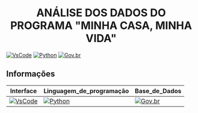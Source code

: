 <h1 align="center"> ANÁLISE DOS DADOS DO PROGRAMA "MINHA CASA, MINHA VIDA" </h1> 

[![VsCode](https://img.shields.io/badge/VsCode-Interface-blue)](https://code.visualstudio.com/)
[![Python](https://img.shields.io/badge/Python-3.11.7-blue)](https://www.python.org/) 
[![Gov.br](https://img.shields.io/badge/Base_de_Dados-Gov.br-blue)](https://dados.gov.br/dados/conjuntos-dados/dados-do-minha-casa-minha-vida) 

## Informações

| Interface | Linguagem_de_programação | Base_de_Dados |
|-----------------|-------------------|------------------|
| [![VsCode](https://img.shields.io/badge/VsCode-Interface-blue)](https://code.visualstudio.com/) | [![Python](https://img.shields.io/badge/Python-3.11.7-blue)](https://www.python.org/)  | [![Gov.br](https://img.shields.io/badge/Base_de_Dados-Gov.br-blue)](https://dados.gov.br/dados/conjuntos-dados/dados-do-minha-casa-minha-vida) |






